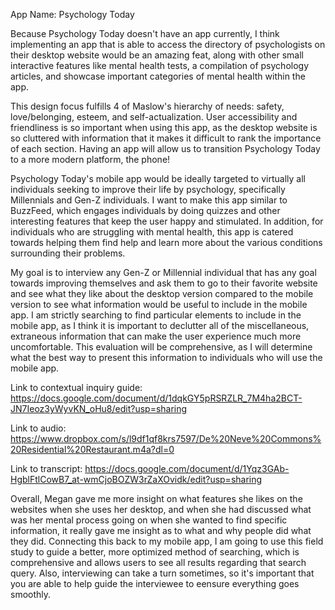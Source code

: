 App Name: Psychology Today  

Because Psychology Today doesn't have an app currently, I think implementing an app that is able to access the directory of psychologists on their desktop website would be an amazing feat, along with other small interactive features like mental health tests, a compilation of psychology articles, and showcase important categories of mental health within the app. 

This design focus fulfills 4 of Maslow's hierarchy of needs: safety, love/belonging, esteem, and self-actualization. User accessibility and friendliness is so important when using this app, as the desktop website is so cluttered with information that it makes it difficult to rank the importance of each section. Having an app will allow us to transition Psychology Today to a more modern platform, the phone!

Psychology Today's mobile app would be ideally targeted to virtually all individuals seeking to improve their life by psychology, specifically Millennials and Gen-Z individuals. I want to make this app similar to BuzzFeed, which engages individuals by doing quizzes and other interesting features that keep the user happy and stimulated. In addition, for individuals who are struggling with mental health, this app is catered towards helping them find help and learn more about the various conditions surrounding their problems. 

My goal is to interview any Gen-Z or Millennial individual that has any goal towards improving themselves and ask them to go to their favorite website and see what they like about the desktop version compared to the mobile version to see what information would be useful to include in the mobile app. I am strictly searching to find particular elements to include in the mobile app, as I think it is important to declutter all of the miscellaneous, extraneous information that can make the user experience much more uncomfortable. This evaluation will be comprehensive, as I will determine what the best way to present this information to individuals who will use the mobile app.

Link to contextual inquiry guide: https://docs.google.com/document/d/1dqkGY5pRSRZLR_7M4ha2BCT-JN7Ieoz3yWyvKN_oHu8/edit?usp=sharing

Link to audio: https://www.dropbox.com/s/l9df1qf8krs7597/De%20Neve%20Commons%20Residential%20Restaurant.m4a?dl=0

Link to transcript: https://docs.google.com/document/d/1Yqz3GAb-HgblFtlCowB7_at-wmCjoBOZW3rZaXOvidk/edit?usp=sharing 

Overall, Megan gave me more insight on what features she likes on the websites when she uses her desktop, and when she had discussed what was her mental process going on when she wanted to find specific information, it really gave me insight as to what and why people did what they did. Connecting this back to my mobile app, I am going to use this field study to guide a better, more optimized method of searching, which is comprehensive and allows users to see all results regarding that search query. Also, interviewing can take a turn sometimes, so it's important that you are able to help guide the interviewee to eensure everything goes smoothly.
